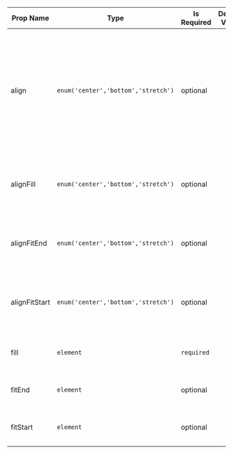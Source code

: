 | Prop Name | Type | Is Required | Default Value | Description | 
|-|-|-|-|-|
| align | `enum('center','bottom','stretch')`  | optional |  | The vertical orientation of all three containers. It will override the aligment of alignFitStart, alignFill and alignFitEnd if given. One of: `center`, `bottom`, `stretch`. |
| alignFill | `enum('center','bottom','stretch')`  | optional |  | The vertical orientation of fitEnd. One of: `center`, `bottom`, `stretch`. |
| alignFitEnd | `enum('center','bottom','stretch')`  | optional |  | The vertical orientation of fill. One of: `center`, `bottom`, `stretch`. |
| alignFitStart | `enum('center','bottom','stretch')`  | optional |  | The vertical orientation of fitStart. One of: `center`, `bottom`, `stretch`. |
| fill | `element`  | `required` |  | The content to display in the body of the fill. |
| fitEnd | `element`  | optional |  | The content to display in the body of the fitEnd. |
| fitStart | `element`  | optional |  | The content to display in the body of the fitStart. |